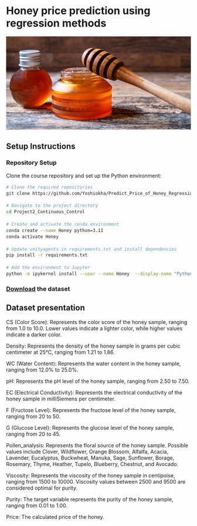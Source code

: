[//]: # (Image References)

[image1]: ./data/dataset-cover.jpg "dataset-cover"

# Honey price prediction using regression methods

![dataset-cover][image1]


## Setup Instructions

### Repository Setup

Clone the course repository and set up the Python environment:

```bash
# Clone the required repositories
git clone https://github.com/Yoshiokha/Predict_Price_of_Honey_Regression/Project2_Continuous_Control.git

# Navigate to the project directory
cd Project2_Continuous_Control

# Create and activate the conda environment
conda create --name Honey python=3.11
conda activate Honey

# Update unityagents in requirements.txt and install dependencies
pip install -r requirements.txt

# Add the environment to Jupyter
python -m ipykernel install --user --name Honey  --display-name "Python 3.11 (Honey)"
```

### [Download](https://www.kaggle.com/datasets/stealthtechnologies/predict-purity-and-price-of-honey?resource=download) the dataset


## Dataset presentation

CS (Color Score):
Represents the color score of the honey sample, ranging from 1.0 to 10.0. Lower values indicate a lighter color, while higher values indicate a darker color.

Density:
Represents the density of the honey sample in grams per cubic centimeter at 25°C, ranging from 1.21 to 1.86.

WC (Water Content):
Represents the water content in the honey sample, ranging from 12.0% to 25.0%.

pH:
Represents the pH level of the honey sample, ranging from 2.50 to 7.50.

EC (Electrical Conductivity):
Represents the electrical conductivity of the honey sample in milliSiemens per centimeter.

F (Fructose Level):
Represents the fructose level of the honey sample, ranging from 20 to 50.

G (Glucose Level):
Represents the glucose level of the honey sample, ranging from 20 to 45.

Pollen_analysis:
Represents the floral source of the honey sample. Possible values include Clover, Wildflower, Orange Blossom, Alfalfa, Acacia, Lavender, Eucalyptus, Buckwheat, Manuka, Sage, Sunflower, Borage, Rosemary, Thyme, Heather, Tupelo, Blueberry, Chestnut, and Avocado.

Viscosity:
Represents the viscosity of the honey sample in centipoise, ranging from 1500 to 10000. Viscosity values between 2500 and 9500 are considered optimal for purity.

Purity:
The target variable represents the purity of the honey sample, ranging from 0.01 to 1.00.

Price:
The calculated price of the honey.

